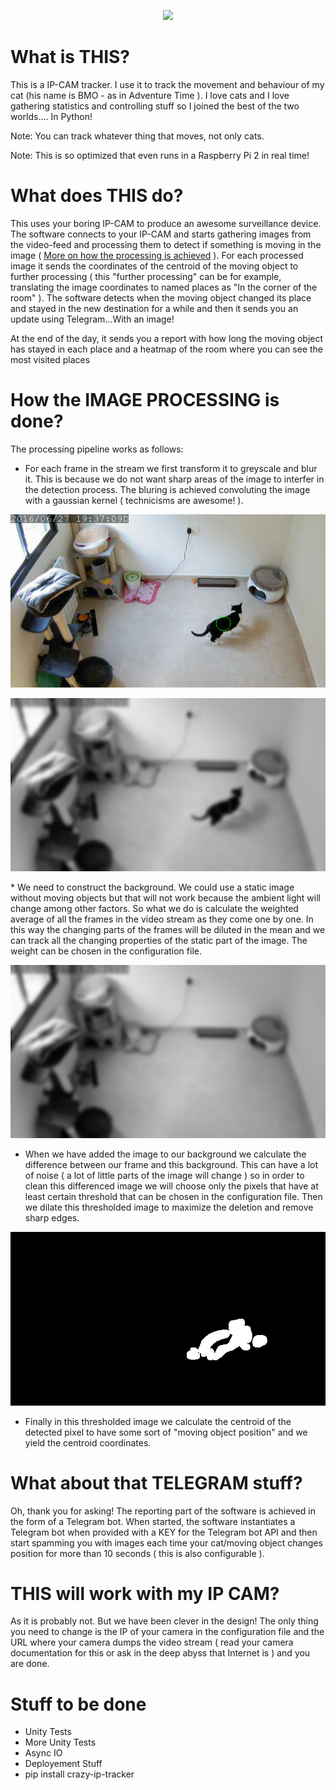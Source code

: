 <p align="center">
<img src="./doc/animation.gif">
</p>

# What is THIS?

This is a IP-CAM tracker. I use it to track the movement and behaviour of my cat (his name is BMO - as in Adventure Time ). I love cats and I love gathering statistics and controlling stuff so I joined the best of the two worlds.... In Python!

Note: You can track whatever thing that moves, not only cats.

Note: This is so optimized that even runs in a Raspberry Pi 2 in real time!

# What does THIS do?

This uses your boring IP-CAM to produce an awesome surveillance device. The software connects to your IP-CAM and starts gathering images from the video-feed and processing them to detect if something is moving in the image ( [More on how the processing is achieved](#Processing) ). For each processed image it sends the coordinates of the centroid of the moving object to further processing ( this "further processing" can be for example, translating the image coordinates to named places as "In the corner of the room" ). The software detects when the moving object changed its place and stayed in the new destination for a while and then it sends you an update using Telegram...With an image!

At the end of the day, it sends you a report with how long the moving object has stayed in each place and a heatmap of the room where you can see the most visited places

# <a name="Processing"></a> How the IMAGE PROCESSING is done?

The processing pipeline works as follows:

* For each frame in the stream we first transform it to greyscale and blur it. This is because we do not want sharp areas of the image to interfer in the detection process. The bluring is achieved convoluting the image with a gaussian kernel ( technicisms are awesome! ). 


<p align="center">
<img src="./doc/BIMO_REAL2.png">
</p>


<p align="center">
<img src="./doc/BIMO_BLURED.png">
</p>
* We need to construct the background. We could use a static image without moving objects but that will not work because the ambient light will change among other factors. So what we do is calculate the weighted average of all the frames in the video stream as they come one by one. In this way the changing parts of the frames will be diluted in the mean and we can track all the changing properties of the static part of the image. The weight can be chosen in the configuration file.

<p align="center">
<img src="./doc/BIMO_BACKGROUND.png">
</p>

* When we have added the image to our background we calculate the difference between our frame and this background. This can have a lot of noise ( a lot of little parts of the image will change ) so in order to clean this differenced image we will choose only the pixels that have at least certain threshold that can be chosen in the configuration file. Then we dilate this thresholded image to maximize the deletion and remove sharp edges.

<p align="center">
<img src="./doc/BIMO_THRESHOLD2.png">
</p>

* Finally in this thresholded image we calculate the centroid of the detected pixel to have some sort of "moving object position" and we yield the centroid coordinates.

# What about that TELEGRAM stuff?

Oh, thank you for asking! The reporting part of the software is achieved in the form of a Telegram bot. When started, the software instantiates a Telegram bot when provided with a KEY for the Telegram bot API and then start spamming you with images each time your cat/moving object changes position for more than 10 seconds ( this is also configurable ).

# THIS will work with my IP CAM?

As it is probably not. But we have been clever in the design! The only thing you need to change is the IP of your camera in the configuration file and the URL where your camera dumps the video stream ( read your camera documentation for this or ask in the deep abyss that Internet is ) and you are done.

# Stuff to be done

* Unity Tests
* More Unity Tests
* Async IO
* Deployement Stuff
* pip install crazy-ip-tracker
